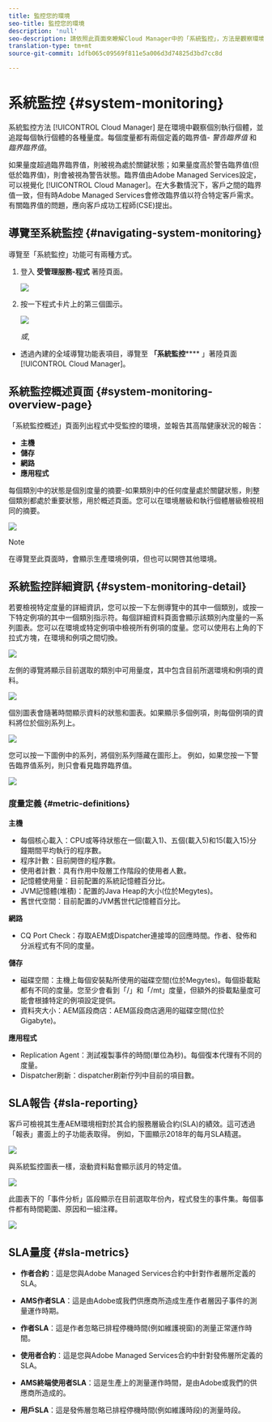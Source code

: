 ```yaml
---
title: 監控您的環境
seo-title: 監控您的環境
description: 'null'
seo-description: 請依照此頁面來瞭解Cloud Manager中的「系統監控」，方法是觀察環境中的個別執行個體，並追蹤每個執行個體的各種量度。
translation-type: tm+mt
source-git-commit: 1dfb065c09569f811e5a006d3d74825d3bd7cc8d

---
```



# 系統監控 {#system-monitoring}

系統監控方法 [!UICONTROL Cloud Manager] 是在環境中觀察個別執行個體，並追蹤每個執行個體的各種量度。每個度量都有兩個定義的臨界值- *警告臨界值* 和 *臨界臨界值*。

如果量度超過臨界臨界值，則被視為處於關鍵狀態；如果量度高於警告臨界值(但低於臨界值)，則會被視為警告狀態。臨界值由Adobe Managed Services設定，可以視覺化 [!UICONTROL Cloud Manager]。在大多數情況下，客戶之間的臨界值一致，但有時Adobe Managed Services會修改臨界值以符合特定客戶需求。有關臨界值的問題，應向客戶成功工程師(CSE)提出。

## 導覽至系統監控 {#navigating-system-monitoring}

導覽至「系統監控」功能可有兩種方式。

1. 登入 **受管理服務-程式** 著陸頁面。

   ![](assets/ProgramLanding.png)

1. 按一下程式卡片上的第三個圖示。

   ![](assets/program-card.png)

   *或*,

* 透過內建的全域導覽功能表項目，導覽至 **「系統監控****** 」著陸頁面 [!UICONTROL Cloud Manager]。


## 系統監控概述頁面 {#system-monitoring-overview-page}

「系統監控概述」頁面列出程式中受監控的環境，並報告其高階健康狀況的報告：

* **主機**
* **儲存**
* **網路**
* **應用程式**

每個類別中的狀態是個別度量的摘要-如果類別中的任何度量處於關鍵狀態，則整個類別都處於重要狀態，用於概述頁面。您可以在環境層級和執行個體層級檢視相同的摘要。

![](assets/Reports.png)

>[!NOTE]
>
>在導覽至此頁面時，會顯示生產環境例項，但也可以開啓其他環境。

## 系統監控詳細資訊 {#system-monitoring-detail}

若要檢視特定度量的詳細資訊，您可以按一下左側導覽中的其中一個類別，或按一下特定例項的其中一個類別指示符。每個詳細資料頁面會顯示該類別內度量的一系列圖表。您可以在環境或特定例項中檢視所有例項的度量。您可以使用右上角的下拉式方塊，在環境和例項之間切換。

![](assets/System_Monitoring1.png)

左側的導覽將顯示目前選取的類別中可用量度，其中包含目前所選環境和例項的資料。

![](assets/System_Monitoring2.png)

個別圖表會隨著時間顯示資料的狀態和圖表。如果顯示多個例項，則每個例項的資料將位於個別系列上。

![](assets/System-Monitoring3.png)

您可以按一下圖例中的系列，將個別系列隱藏在圖形上。
例如，如果您按一下警告臨界值系列，則只會看見臨界臨界值。

![](assets/System_Monitoring4.png)

### 度量定義 {#metric-definitions}

**主機**

* 每個核心載入：CPU或等待狀態在一個(載入1)、五個(載入5)和15(載入15)分鐘期間平均執行的程序數。
* 程序計數：目前開啓的程序數。
* 使用者計數：具有作用中殼層工作階段的使用者人數。
* 記憶體使用量：目前配置的系統記憶體百分比。
* JVM記憶體(堆積)：配置的Java Heap的大小(位於Megytes)。
* 舊世代空間：目前配置的JVM舊世代記憶體百分比。

**網路**

* CQ Port Check：存取AEM或Dispatcher連接埠的回應時間。作者、發佈和分派程式有不同的度量。

**儲存**

* 磁碟空間：主機上每個安裝點所使用的磁碟空間(位於Megytes)。每個掛載點都有不同的度量。您至少會看到「/」和「/mt」度量，但額外的掛載點量度可能會根據特定的例項設定提供。
* 資料夾大小：AEM區段商店：AEM區段商店適用的磁碟空間(位於Gigabyte)。

**應用程式**

* Replication Agent：測試複製事件的時間(單位為秒)。每個復本代理有不同的度量。
* Dispatcher刷新：dispatcher刷新佇列中目前的項目數。

## SLA報告 {#sla-reporting}

客戶可檢視其生產AEM環境相對於其合約服務層級合約(SLA)的績效。這可透過「報表」畫面上的子功能表取得。
例如，下圖顯示2018年的每月SLA精選。

![](assets/sla-reporting1.png)

與系統監控圖表一樣，滾動資料點會顯示該月的特定值。

![](assets/sla-reporting2.png)

此圖表下的「事件分析」區段顯示在目前選取年份內，程式發生的事件集。每個事件都有時間範圍、原因和一組注釋。

![](assets/sla-reporting3.png)

## SLA量度 {#sla-metrics}

* **作者合約**：這是您與Adobe Managed Services合約中針對作者層所定義的SLA。

* **AMS作者SLA**：這是由Adobe或我們供應商所造成生產作者層因子事件的測量運作時期。

* **作者SLA**：這是作者忽略已排程停機時間(例如維護視窗)的測量正常運作時間。

* **使用者合約**：這是您與Adobe Managed Services合約中針對發佈層所定義的SLA。

* **AMS終端使用者SLA**：這是生產上的測量運作時間，是由Adobe或我們的供應商所造成的。

* **用戶SLA**：這是發佈層忽略已排程停機時間(例如維護時段)的測量時段。